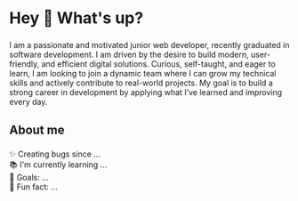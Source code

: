 
<h1 align="left">Hey 👋 What's up?</h1>

###

<p align="left">I am a passionate and motivated junior web  developer, recently graduated in software development. I am driven by the desire to build modern, user-friendly, and efficient digital solutions. Curious, self-taught, and eager to learn, I am looking to join a dynamic team where I can grow my technical skills and actively contribute to real-world projects. My goal is to build a strong career in development by applying what I’ve learned and improving every day.</p>

###

<h2 align="left">About me</h2>

###
<p align="left">✨ Creating bugs since ...<br>📚 I'm currently learning ...<br>🎯 Goals: ...<br>🎲 Fun fact: ...</p>

